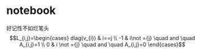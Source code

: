 # notebook
好记性不如烂笔头
$$L_{i,j}=\begin{cases} diag(v_{i}) & i==j \\ -1 & i\not ={j} \quad and \quad A_{i,j}=1 \\ 0 &   i \not ={j} \quad and \quad A_{i,j}=0 \end{cases}$$
